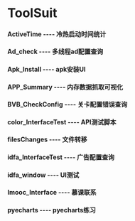 # ToolSuit
#### ActiveTime ---- 冷热启动时间统计
#### Ad_check ---- 多线程ad配置查询
#### Apk_Install ---- apk安装UI
#### APP_Summary ---- 内存数据抓取可视化
#### BVB_CheckConfig ---- 关卡配置错误查询
#### color_InterfaceTest ---- API测试脚本
#### filesChanges ---- 文件转移
#### idfa_InterfaceTest ---- 广告配置查询
#### idfa_window ---- UI测试
#### Imooc_Interface ---- 慕课联系
#### pyecharts ---- pyecharts练习
